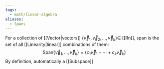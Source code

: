 ```yaml
---
tags:
  - math/linear-algebra
aliases:
  - Spans
---
```

For a collection of [[Vector|vectors]] $\{ \vec{v}_{1},\vec{v}_{2},\dots,\vec{v}_{k} \}\in$ [[Rn]], span is the set of all [[Linearity|linear]] combinations of them:
$$
\text{Span}\{ \vec{v}_{1},\dots,\vec{v}_{k} \}=\{ c_{1}\vec{v}_{1}+\cdots+c_{k}\vec{v}_{k} \}
$$
By definition, automatically a [[Subspace]]